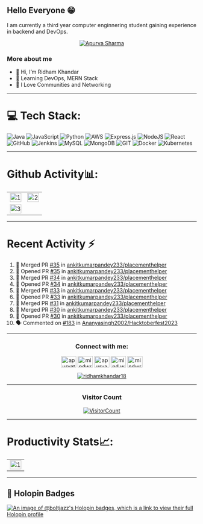 
## Hello Everyone 😁 

I am currently a third year computer enginnering student gaining experience in backend and DevOps.

<p align="center"><a href="https://github.com/ryo-ma/github-profile-trophy"><img src="https://github-profile-trophy.vercel.app/?username=Rythm18&theme=dracula&column=4&margin-w=15&margin-h=15" alt="Apurva Sharma" /></a></p>


### More about me
- 👋 Hi, I’m Ridham Khandar
- 👀 Learning DevOps, MERN Stack
- 🌱 I Love Communities and Networking


<hr>

# 💻 Tech Stack:
![Java](https://img.shields.io/badge/java-%23ED8B00.svg?style=for-the-badge&logo=java&logoColor=white) ![JavaScript](https://img.shields.io/badge/javascript-%23323330.svg?style=for-the-badge&logo=javascript&logoColor=%23F7DF1E) ![Python](https://img.shields.io/badge/python-3670A0?style=for-the-badge&logo=python&logoColor=ffdd54) ![AWS](https://img.shields.io/badge/AWS-%23FF9900.svg?style=for-the-badge&logo=amazon-aws&logoColor=white) ![Express.js](https://img.shields.io/badge/express.js-%23404d59.svg?style=for-the-badge&logo=express&logoColor=%2361DAFB) ![NodeJS](https://img.shields.io/badge/node.js-6DA55F?style=for-the-badge&logo=node.js&logoColor=white) ![React](https://img.shields.io/badge/react-%2320232a.svg?style=for-the-badge&logo=react&logoColor=%2361DAFB) ![GitHub](https://img.shields.io/badge/GitHub-%23121011.svg?style=for-the-badge&logo=github&logoColor=white) ![Jenkins](https://img.shields.io/badge/jenkins-%232C5263.svg?style=for-the-badge&logo=jenkins&logoColor=white) ![MySQL](https://img.shields.io/badge/mysql-%2300f.svg?style=for-the-badge&logo=mysql&logoColor=white) ![MongoDB](https://img.shields.io/badge/MongoDB-%234ea94b.svg?style=for-the-badge&logo=mongodb&logoColor=white) ![GIT](https://img.shields.io/badge/Git-fc6d26?style=for-the-badge&logo=git&logoColor=white) ![Docker](https://img.shields.io/badge/docker-%230db7ed.svg?style=for-the-badge&logo=docker&logoColor=white) ![Kubernetes](https://img.shields.io/badge/kubernetes-%23326ce5.svg?style=for-the-badge&logo=kubernetes&logoColor=white)

<hr>

# Github Activity📊:

<table>
  <tr>
    <td><img src="https://github-readme-stats.vercel.app/api?username=Rythm18&theme=radical&show_icons=true"  display=block width=100% height=auto  alt="1" ></td>
    <td><img src="https://github-readme-stats.vercel.app/api/top-langs/?username=Rythm18&theme=radical&layout=compact&hide=Jupyter%20Notebook"  display=block width=100% height=auto  alt="2" ></td>
   </tr> 
   <tr>
      <td><img src="https://github-readme-streak-stats.herokuapp.com/?user=Rythm18&theme=tokyonight"  display=block width=100% height=auto alt="3" ></td>
<!--      <td><!--START_SECTION:waka-->
<!--END_SECTION:waka-->
  </td>
  </tr>
</table>


<hr>

# Recent Activity :zap:
<!--START_SECTION:activity-->
1. 🎉 Merged PR [#35](https://github.com/ankitkumarpandey233/placementhelper/pull/35) in [ankitkumarpandey233/placementhelper](https://github.com/ankitkumarpandey233/placementhelper)
2. 💪 Opened PR [#35](https://github.com/ankitkumarpandey233/placementhelper/pull/35) in [ankitkumarpandey233/placementhelper](https://github.com/ankitkumarpandey233/placementhelper)
3. 🎉 Merged PR [#34](https://github.com/ankitkumarpandey233/placementhelper/pull/34) in [ankitkumarpandey233/placementhelper](https://github.com/ankitkumarpandey233/placementhelper)
4. 💪 Opened PR [#34](https://github.com/ankitkumarpandey233/placementhelper/pull/34) in [ankitkumarpandey233/placementhelper](https://github.com/ankitkumarpandey233/placementhelper)
5. 🎉 Merged PR [#33](https://github.com/ankitkumarpandey233/placementhelper/pull/33) in [ankitkumarpandey233/placementhelper](https://github.com/ankitkumarpandey233/placementhelper)
6. 💪 Opened PR [#33](https://github.com/ankitkumarpandey233/placementhelper/pull/33) in [ankitkumarpandey233/placementhelper](https://github.com/ankitkumarpandey233/placementhelper)
7. 🎉 Merged PR [#31](https://github.com/ankitkumarpandey233/placementhelper/pull/31) in [ankitkumarpandey233/placementhelper](https://github.com/ankitkumarpandey233/placementhelper)
8. 🎉 Merged PR [#30](https://github.com/ankitkumarpandey233/placementhelper/pull/30) in [ankitkumarpandey233/placementhelper](https://github.com/ankitkumarpandey233/placementhelper)
9. 💪 Opened PR [#30](https://github.com/ankitkumarpandey233/placementhelper/pull/30) in [ankitkumarpandey233/placementhelper](https://github.com/ankitkumarpandey233/placementhelper)
10. 🗣 Commented on [#183](https://github.com/Ananyasingh2002/Hacktoberfest2023/pull/183#issuecomment-1742388237) in [Ananyasingh2002/Hacktoberfest2023](https://github.com/Ananyasingh2002/Hacktoberfest2023)
<!--END_SECTION:activity-->

<hr>
 <h3 align="center">Connect with me:</h3>
<p align="center">
<a href="https://dev.to/rythm18" target="blank"><img align="center" src="https://raw.githubusercontent.com/rahuldkjain/github-profile-readme-generator/master/src/images/icons/Social/devto.svg" alt="apurvatech" height="30" width="40" /></a>
<a href="https://twitter.com/ridhamkhandar18" target="blank"><img align="center" src="https://raw.githubusercontent.com/rahuldkjain/github-profile-readme-generator/master/src/images/icons/Social/twitter.svg" alt="mindwrapper" height="30" width="40" /></a>
<a href="https://linkedin.com/in/ridham-khandar-a71841227" target="blank"><img align="center" src="https://raw.githubusercontent.com/rahuldkjain/github-profile-readme-generator/master/src/images/icons/Social/linked-in-alt.svg" alt="apurva866" height="30" width="40" /></a>
<a href="https://instagram.com/ridham.khandar18" target="blank"><img align="center" src="https://raw.githubusercontent.com/rahuldkjain/github-profile-readme-generator/master/src/images/icons/Social/instagram.svg" alt="mind.wrapper" height="30" width="40" /></a>
<a href="https://www.leetcode.com/ridhamkhandar18" target="blank"><img align="center" src="https://raw.githubusercontent.com/rahuldkjain/github-profile-readme-generator/master/src/images/icons/Social/leet-code.svg" alt="mindwr4pper" height="30" width="40" /></a>
 
<p align="center"> <a href="https://twitter.com/ridhamkhandar18" target="blank"><img src="https://img.shields.io/twitter/follow/ridhamkhandar18?logo=twitter&style=for-the-badge" alt="ridhamkhandar18" /></a> </p>

</p>

<hr>

<h3 align="center">Visitor Count</h3>


<a align="center" href="https://profile-counter.glitch.me/{Rythm18}/count.svg">
  
  ![VisitorCount](https://profile-counter.glitch.me/{Rythm18}/count.svg)  
  
</a>

<hr>


# Productivity Stats📈:
<table>
  <tr>
    <td><img src="https://github-profile-summary-cards.vercel.app/api/cards/profile-details?username=Rythm18&theme=monokai"  display=block width=100% height=auto  alt="1" ></td>
   </tr>
</table>

<hr>

 <h2>📌 Holopin Badges</h3>
  
 [![An image of @boltjazz's Holopin badges, which is a link to view their full Holopin profile](https://holopin.me/rythm18)](https://holopin.io/@rythm18)

<!---
Rythm18/Rythm18 is a ✨ special ✨ repository because its `README.md` (this file) appears on your GitHub profile.
You can click the Preview link to take a look at your changes.
--->
